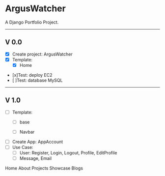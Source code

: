 # ArgusWatcher

A Django Portfolio Project.

---

## V 0.0

- [x] Create project: ArgusWatcher
- [x] Template:
  - [x] Home
- [x]Test: deploy EC2
- [ ]Test: database MySQL

---

## V 1.0

- [ ] Template:
  - [ ] base
  - [ ] Navbar


- [ ] Create App: AppAccount
- [ ] Use Case:
  - [ ] User: Register, Login, Logout, Profile, EditProfile 
  - [ ] Message, Email

Home About Projects Showcase Blogs
